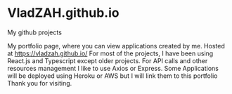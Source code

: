 # VladZAH.github.io
My github projects

My portfolio page, where you can view applications created by me. Hosted at https://vladzah.github.io/
For most of the projects, I have been using React.js and Typescript except older projects.
For API calls and other resources management I like to use Axios or Express.
Some Applications will be deployed using Heroku or AWS but I will link them to this portfolio
Thank you for visiting.
